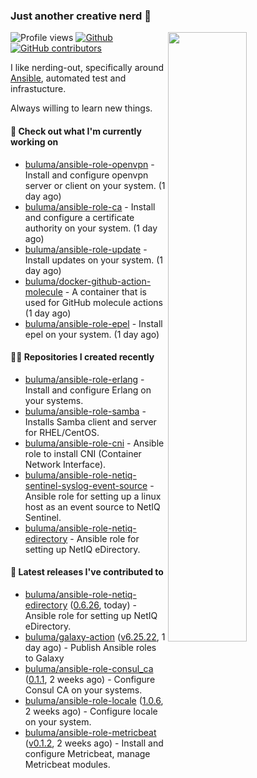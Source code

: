 ### Just another creative nerd 👋


![Profile views](https://gpvc.arturio.dev/buluma) <a href="https://gitstats.me/buluma">
  <img align="right" src="https://github-readme-stats.vercel.app/api?username=buluma&theme=gotham&show_icons=true" width="50%"/>
</a>
[![Github](https://img.shields.io/badge/-buluma-black?style=flat&labelColor=black&logo=github&logoColor=white&include_all_commits=true&count_private=true)](https://gitstats.me/buluma)
[![GitHub contributors](https://img.shields.io/github/contributors/buluma/badges.svg)](https://GitHub.com/buluma/badges/graphs/contributors/)

I like nerding-out, specifically around [Ansible](https://github.com/ansible/ansible), automated test and infrastucture.

Always willing to learn new things.

#### 👷 Check out what I'm currently working on

- [buluma/ansible-role-openvpn](https://github.com/buluma/ansible-role-openvpn) - Install and configure openvpn server or client on your system. (1 day ago)
- [buluma/ansible-role-ca](https://github.com/buluma/ansible-role-ca) - Install and configure a certificate authority on your system. (1 day ago)
- [buluma/ansible-role-update](https://github.com/buluma/ansible-role-update) - Install updates on your system. (1 day ago)
- [buluma/docker-github-action-molecule](https://github.com/buluma/docker-github-action-molecule) - A container that is used for GitHub molecule actions (1 day ago)
- [buluma/ansible-role-epel](https://github.com/buluma/ansible-role-epel) - Install epel on your system. (1 day ago)

#### 👨‍💻 Repositories I created recently

- [buluma/ansible-role-erlang](https://github.com/buluma/ansible-role-erlang) - Install and configure Erlang on your systems.
- [buluma/ansible-role-samba](https://github.com/buluma/ansible-role-samba) - Installs Samba client and server for RHEL/CentOS.
- [buluma/ansible-role-cni](https://github.com/buluma/ansible-role-cni) - Ansible role to install CNI (Container Network Interface).
- [buluma/ansible-role-netiq-sentinel-syslog-event-source](https://github.com/buluma/ansible-role-netiq-sentinel-syslog-event-source) - Ansible role for setting up a linux host as an event source to NetIQ Sentinel.
- [buluma/ansible-role-netiq-edirectory](https://github.com/buluma/ansible-role-netiq-edirectory) - Ansible role for setting up NetIQ eDirectory.

#### 🚀 Latest releases I've contributed to

- [buluma/ansible-role-netiq-edirectory](https://github.com/buluma/ansible-role-netiq-edirectory) ([0.6.26](https://github.com/buluma/ansible-role-netiq-edirectory/releases/tag/0.6.26), today) - Ansible role for setting up NetIQ eDirectory.
- [buluma/galaxy-action](https://github.com/buluma/galaxy-action) ([v6.25.22](https://github.com/buluma/galaxy-action/releases/tag/v6.25.22), 1 day ago) - Publish Ansible roles to Galaxy
- [buluma/ansible-role-consul_ca](https://github.com/buluma/ansible-role-consul_ca) ([0.1.1](https://github.com/buluma/ansible-role-consul_ca/releases/tag/0.1.1), 2 weeks ago) - Configure Consul CA on your systems.
- [buluma/ansible-role-locale](https://github.com/buluma/ansible-role-locale) ([1.0.6](https://github.com/buluma/ansible-role-locale/releases/tag/1.0.6), 2 weeks ago) - Configure locale on your system.
- [buluma/ansible-role-metricbeat](https://github.com/buluma/ansible-role-metricbeat) ([v0.1.2](https://github.com/buluma/ansible-role-metricbeat/releases/tag/v0.1.2), 2 weeks ago) - Install and configure Metricbeat, manage Metricbeat modules.


